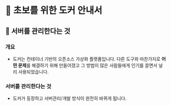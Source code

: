 # :book: 초보를 위한 도커 안내서

## :pushpin: 서버를 관리한다는 것

### 개요

- 도커는 컨테이너 기반의 오픈소스 가상화 플랫폼입니다. 다른 도구와 마찬가지로 **어떤 문제**를 해결하기 
위해 만들어졌고 그 방법이 많은 사람들에게 인기를 끌면서 널리 사용되었습니다.
  

### 서버를 관리한다는 것
- 도커가 등장하고 서버관리/개발 방식이 완전히 바뀌게 됩니다. 
